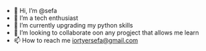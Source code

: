 - 👋 Hi, I’m @sefa
- 👀 I’m a tech enthusiast
- 🌱 I’m currently upgrading my python skills 
- 💞️ I’m looking to collaborate oon any progject that allows me learn 
- 📫 How to reach me iortyersefa@gmail.com

<!---
sefann/sefann is a ✨ special ✨ repository because its `README.md` (this file) appears on your GitHub profile.
You can click the Preview link to take a look at your changes.
--->
